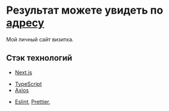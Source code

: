# Результат можете увидеть по [адресу](http://florist-man.vercel.app/)

Мой личный сайт визитка.

## Стэк технологий

- [Next.js](https://nextjs.org/)
<!-- - [Redux](https://redux.js.org/), [Redux-toolkit](https://redux.js.org/redux-toolkit/overview), [Redux-Saga](https://redux-saga.js.org/) -->
- [TypeScript](https://www.typescriptlang.org/)
- [Axios](https://github.com/axios/axios)
<!-- - [Styled-Components](https://styled-components.com/) -->
<!-- - [React-hook-form](https://react-hook-form.com/) -->
- [Eslint](https://eslint.org/), [Prettier](https://prettier.io/), 